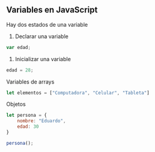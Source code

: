 
## Variables en JavaScript

Hay dos estados de una variable

1. Declarar una variable 

```jsx
var edad;
```

1. Inicializar una variable

```jsx
edad = 28;
```

Variables de arrays

```jsx
let elementos = ["Computadora", "Celular", "Tableta"]
```

Objetos
```jsx
let persona = {
	nombre: "Eduardo",
	edad: 30
}

persona();
```